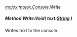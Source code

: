 _[mojox](../../modules/mojox/mojox-module.md):[mojox](../../modules/mojox/mojox-module.md).[Console](../../modules/mojox/mojox-console.md).Write_
##### Method Write:Void( text:[String](../../modules/wonkey/wonkey-types-string.md) )
Writes text to the console.
